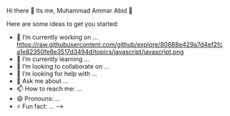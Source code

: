 Hi there 👋 Its me, Muhammad Ammar Abid 💙  


Here are some ideas to get you started:

- 🔭 I’m currently working on ... https://raw.githubusercontent.com/github/explore/80688e429a7d4ef2fca1e82350fe8e3517d3494d/topics/javascript/javascript.png
- 🌱 I’m currently learning ...
- 👯 I’m looking to collaborate on ...
- 🤔 I’m looking for help with ...
- 💬 Ask me about ...
- 📫 How to reach me: ...
- 😄 Pronouns: ...
- ⚡ Fun fact: ...
-->
